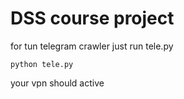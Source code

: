 # DSS course project

for tun telegram crawler just run tele.py

```
python tele.py
```

your vpn should active

